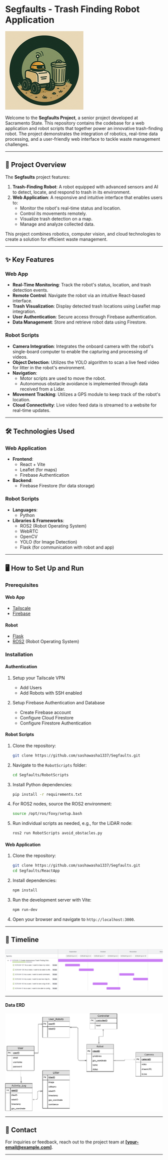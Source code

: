 

# Segfaults - Trash Finding Robot Application

![image](Logo.png)

Welcome to the **Segfaults Project**, a senior project developed at Sacramento State. This repository contains the codebase for a web application and robot scripts that together power an innovative trash-finding robot. The project demonstrates the integration of robotics, real-time data processing, and a user-friendly web interface to tackle waste management challenges.

---

## 🚀 Project Overview

The **Segfaults** project features:

1. **Trash-Finding Robot**: A robot equipped with advanced sensors and AI to detect, locate, and respond to trash in its environment.
2. **Web Application**: A responsive and intuitive interface that enables users to:
   - Monitor the robot's real-time status and location.
   - Control its movements remotely.
   - Visualize trash detection on a map.
   - Manage and analyze collected data.

This project combines robotics, computer vision, and cloud technologies to create a solution for efficient waste management.

---

## ✨ Key Features

### Web App
- **Real-Time Monitoring**: Track the robot's status, location, and trash detection events.
- **Remote Control**: Navigate the robot via an intuitive React-based interface.
- **Trash Visualization**: Display detected trash locations using Leaflet map integration.
- **User Authentication**: Secure access through Firebase authentication.
- **Data Management**: Store and retrieve robot data using Firestore.

### Robot Scripts
- **Camera Integration**: Integrates the onboard camera with the robot's single-board computer to enable the capturing and processing of videos.
- **Object Detection**: Utilizes the YOLO algorithm to scan a live feed video for litter in the robot's environment.
- **Navigation**:
  - Motor scripts are used to move the robot.
  - Autonomous obstacle avoidance is implemented through data received from a Lidar.
- **Movement Tracking**: Utilizes a GPS module to keep track of the robot's location.
- **Cloud Connectivity**: Live video feed data is streamed to a website for real-time updates.

---

## 🛠️ Technologies Used

### Web Application
- **Frontend**:
  - React + Vite
  - Leaflet (for maps)
  - Firebase Authentication
- **Backend**:
  - Firebase Firestore (for data storage)

### Robot Scripts
- **Languages**:
  - Python
- **Libraries & Frameworks**:
  - ROS2 (Robot Operating System)
  - WebRTC
  - OpenCV
  - YOLO (for Image Detection)
  - Flask (for communication with robot and app)
---
## 🖥️ How to Set Up and Run

### Prerequisites

#### Web App 
- [Tailscale](https://tailscale.com/)
- [Firebase](https://firebase.google.com/)

#### Robot
- [Flask](https://flask.palletsprojects.com/en/stable/)
- [ROS2](https://www.ros.org/) (Robot Operating System)

### Installation

#### Authentication 
1. Setup your Tailscale VPN
   - Add Users
   - Add Robots with SSH enabled
  
2. Setup Firebase Authentication and Database
   - Create Firebase account
   - Configure Cloud Firestore
   - Configure Firestore Authentication
    
#### Robot Scripts
1. Clone the repository:
   ```bash
   git clone https://github.com/sashawasha1337/Segfaults.git
   ```

1. Navigate to the `RobotScripts` folder:
   ```bash
   cd Segfaults/RobotScripts
   ```

2. Install Python dependencies:
   ```bash
   pip install -r requirements.txt
   ```

3. For ROS2 nodes, source the ROS2 environment:
   ```bash
   source /opt/ros/foxy/setup.bash
   ```

4. Run individual scripts as needed, e.g., for the LiDAR node:
   ```bash
   ros2 run RobotScripts avoid_obstacles.py
   ```

#### Web Application
1. Clone the repository:
   ```bash
   git clone https://github.com/sashawasha1337/Segfaults.git
   cd Segfaults/ReactApp
   ```

2. Install dependencies:
   ```bash
   npm install
   ```

3. Run the development server with Vite:
   ```bash
   npm run-dev
   ```

4. Open your browser and navigate to `http://localhost:3000`.


---

## 📅 Timeline

![timeline](timeline.png)


---

#### Data ERD 
![image](SegfaultsERD.png)

---

## 📧 Contact

For inquiries or feedback, reach out to the project team at **[your-email@example.com]**.

---

